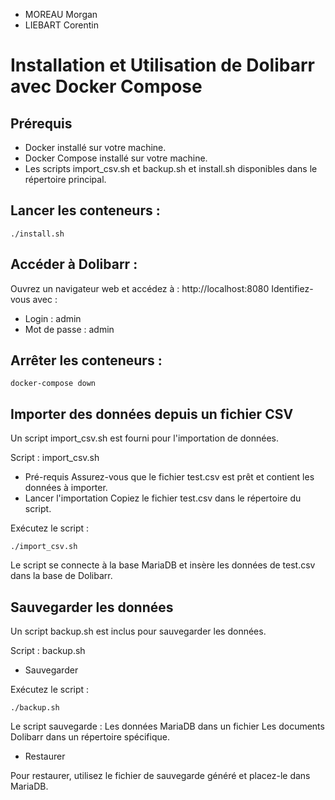 - MOREAU Morgan
- LIEBART Corentin


# Installation et Utilisation de Dolibarr avec Docker Compose

## Prérequis
- Docker installé sur votre machine.
- Docker Compose installé sur votre machine.
- Les scripts import_csv.sh et backup.sh et install.sh disponibles dans le répertoire principal.

## Lancer les conteneurs :

``` ./install.sh ```

## Accéder à Dolibarr :

Ouvrez un navigateur web et accédez à : http://localhost:8080
Identifiez-vous avec :
- Login : admin 
- Mot de passe : admin 

## Arrêter les conteneurs :

```docker-compose down```

## Importer des données depuis un fichier CSV
Un script import_csv.sh est fourni pour l'importation de données.

Script : import_csv.sh
- Pré-requis
Assurez-vous que le fichier test.csv est prêt et contient les données à importer.
- Lancer l'importation
Copiez le fichier test.csv dans le répertoire du script.

Exécutez le script :

```./import_csv.sh```

Le script se connecte à la base MariaDB et insère les données de test.csv dans la base de Dolibarr.


## Sauvegarder les données
Un script backup.sh est inclus pour sauvegarder les données.

Script : backup.sh
- Sauvegarder

Exécutez le script :

```./backup.sh```

Le script sauvegarde :
Les données MariaDB dans un fichier 
Les documents Dolibarr dans un répertoire spécifique.

- Restaurer

Pour restaurer, utilisez le fichier de sauvegarde généré et placez-le dans MariaDB.

